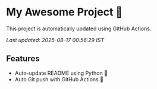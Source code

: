 # My Awesome Project 🚀

This project is automatically updated using GitHub Actions.

_Last updated: 2025-08-17 00:56:29 IST_

## Features
- Auto-update README using Python 🐍
- Auto Git push with GitHub Actions 🤖
